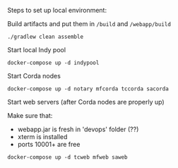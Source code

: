 Steps to set up local environment:


Build artifacts and put them in `/build` and `/webapp/build`

`./gradlew clean assemble`

Start local Indy pool

`docker-compose up -d indypool`

Start Corda nodes

`docker-compose up -d notary mfcorda tccorda sacorda`

Start web servers (after Corda nodes are properly up)

Make sure that:
- webapp.jar is fresh in 'devops' folder (??)
- xterm is installed
- ports 10001+ are free

`docker-compose up -d tcweb mfweb saweb`
